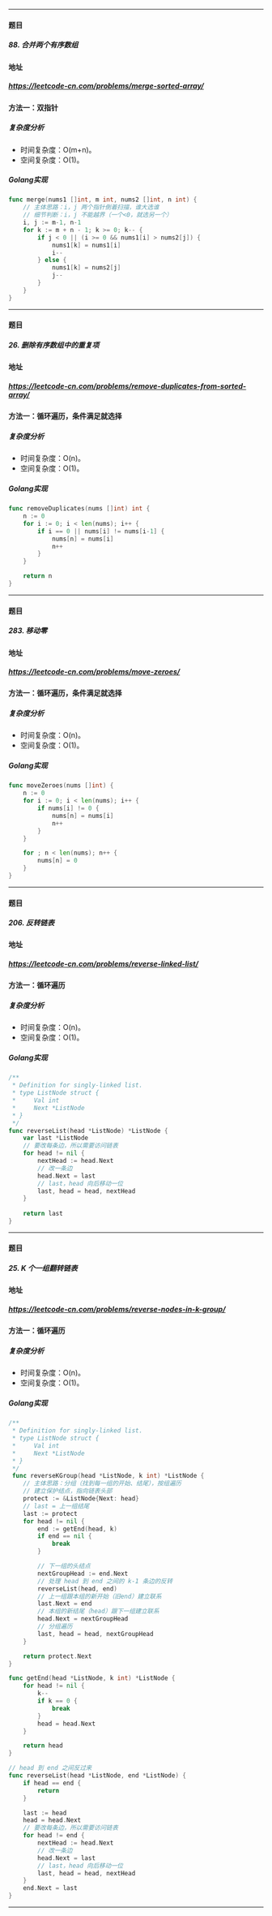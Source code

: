 ***
#### 题目
##### 88. 合并两个有序数组
#### 地址
##### https://leetcode-cn.com/problems/merge-sorted-array/
#### 方法一：双指针
##### 复杂度分析
- 时间复杂度：O(m+n)。
- 空间复杂度：O(1)。
##### Golang实现
``` go
func merge(nums1 []int, m int, nums2 []int, n int) {
    // 主体思路：i，j 两个指针倒着扫描，谁大选谁
    // 细节判断：i，j 不能越界（一个<0，就选另一个）
    i, j := m-1, n-1
    for k := m + n - 1; k >= 0; k-- {
        if j < 0 || (i >= 0 && nums1[i] > nums2[j]) {
            nums1[k] = nums1[i]
            i--
        } else {
            nums1[k] = nums2[j]
            j--
        }
    }
}
```
***
#### 题目
##### 26. 删除有序数组中的重复项
#### 地址
##### https://leetcode-cn.com/problems/remove-duplicates-from-sorted-array/
#### 方法一：循环遍历，条件满足就选择
##### 复杂度分析
- 时间复杂度：O(n)。
- 空间复杂度：O(1)。
##### Golang实现
``` go
func removeDuplicates(nums []int) int {
    n := 0
    for i := 0; i < len(nums); i++ {
        if i == 0 || nums[i] != nums[i-1] {
            nums[n] = nums[i]
            n++
        }
    }

    return n
}
```
***
#### 题目
##### 283. 移动零
#### 地址
##### https://leetcode-cn.com/problems/move-zeroes/
#### 方法一：循环遍历，条件满足就选择
##### 复杂度分析
- 时间复杂度：O(n)。
- 空间复杂度：O(1)。
##### Golang实现
``` go
func moveZeroes(nums []int) {
    n := 0
    for i := 0; i < len(nums); i++ {
        if nums[i] != 0 {
            nums[n] = nums[i]
            n++
        }
    }

    for ; n < len(nums); n++ {
        nums[n] = 0
    }
}
```
***
#### 题目
##### 206. 反转链表
#### 地址
##### https://leetcode-cn.com/problems/reverse-linked-list/
#### 方法一：循环遍历
##### 复杂度分析
- 时间复杂度：O(n)。
- 空间复杂度：O(1)。
##### Golang实现
``` go
/**
 * Definition for singly-linked list.
 * type ListNode struct {
 *     Val int
 *     Next *ListNode
 * }
 */
func reverseList(head *ListNode) *ListNode {
    var last *ListNode
    // 要改每条边，所以需要访问链表
    for head != nil {
        nextHead := head.Next
        // 改一条边
        head.Next = last
        // last，head 向后移动一位
        last, head = head, nextHead
    }
    
    return last
}
```
***
#### 题目
##### 25. K 个一组翻转链表
#### 地址
##### https://leetcode-cn.com/problems/reverse-nodes-in-k-group/
#### 方法一：循环遍历
##### 复杂度分析
- 时间复杂度：O(n)。
- 空间复杂度：O(1)。
##### Golang实现
``` go
/**
 * Definition for singly-linked list.
 * type ListNode struct {
 *     Val int
 *     Next *ListNode
 * }
 */
 func reverseKGroup(head *ListNode, k int) *ListNode {
    // 主体思路：分组（找到每一组的开始、结尾），按组遍历
    // 建立保护结点，指向链表头部
    protect := &ListNode{Next: head}
    // last = 上一组结尾
    last := protect
    for head != nil {
        end := getEnd(head, k)
        if end == nil {
            break
        }

        // 下一组的头结点
        nextGroupHead := end.Next
        // 处理 head 到 end 之间的 k-1 条边的反转
        reverseList(head, end)
        // 上一组跟本组的新开始（旧end）建立联系
        last.Next = end
        // 本组的新结尾（head）跟下一组建立联系
        head.Next = nextGroupHead
        // 分组遍历
        last, head = head, nextGroupHead
    }

    return protect.Next
}

func getEnd(head *ListNode, k int) *ListNode {
    for head != nil {
        k--
        if k == 0 {
            break
        }
        head = head.Next
    }

    return head
}

// head 到 end 之间反过来
func reverseList(head *ListNode, end *ListNode) {
    if head == end {
        return
    }

    last := head
    head = head.Next
    // 要改每条边，所以需要访问链表
    for head != end {
        nextHead := head.Next
        // 改一条边
        head.Next = last
        // last，head 向后移动一位
        last, head = head, nextHead
    }
    end.Next = last
}
```
***